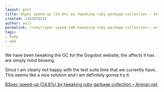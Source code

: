 ```yaml
---
layout: post
title: RSpec speed-up (24.6%) by tweaking ruby garbage collection – Ariejan.net
created: 1342029132
author: avit
permalink: /ruby/rspec-speed-246-tweaking-ruby-garbage-collection-–-ariejannet
tags:
- Ruby
- web
---
```

<p>We have been tweaking the GC for the Gogobot website, the affects it has are simply mind blowing.</p>
<p>Since I am clearly not happy with the test suite time that we currently have, This seems like a nice solution and I am definitely gonna try it.</p>
<p><a href="http://ariejan.net/2011/09/24/rspec-speed-up-by-tweaking-ruby-garbage-collection">RSpec speed-up (24.6%) by tweaking ruby garbage collection – Ariejan.net</a>.</p>
